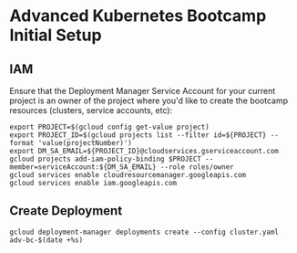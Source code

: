 # Advanced Kubernetes Bootcamp Initial Setup

## IAM

Ensure that the Deployment Manager Service Account
for your current project is an owner of the project where you'd like to create
the bootcamp resources (clusters, service accounts, etc):

    export PROJECT=$(gcloud config get-value project)
    export PROJECT_ID=$(gcloud projects list --filter id=${PROJECT} --format 'value(projectNumber)')
    export DM_SA_EMAIL=${PROJECT_ID}@cloudservices.gserviceaccount.com
    gcloud projects add-iam-policy-binding $PROJECT --member=serviceAccount:${DM_SA_EMAIL} --role roles/owner
    gcloud services enable cloudresourcemanager.googleapis.com
    gcloud services enable iam.googleapis.com

## Create Deployment

    gcloud deployment-manager deployments create --config cluster.yaml adv-bc-$(date +%s)
